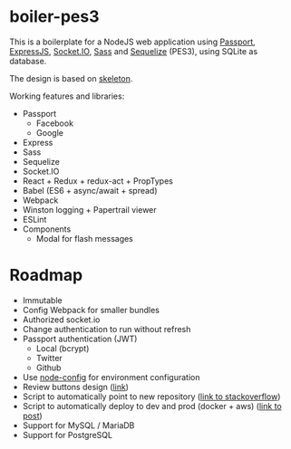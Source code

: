 # boiler-pes3

This is a boilerplate for a NodeJS web application using [Passport](http://passportjs.org), [ExpressJS](http://expressjs.com), [Socket.IO](http://socket.io), [Sass](http://sass-lang.com) and [Sequelize](http://sequelizejs.com) (PES3), using SQLite as database.

The design is based on [skeleton](http://getskeleton.com).

Working features and libraries:
+ Passport
    + Facebook
    + Google
+ Express
+ Sass
+ Sequelize
+ Socket.IO
+ React + Redux + redux-act + PropTypes
+ Babel (ES6 + async/await + spread)
+ Webpack
+ Winston logging + Papertrail viewer
+ ESLint
+ Components
    + Modal for flash messages

# Roadmap
+ Immutable
+ Config Webpack for smaller bundles
+ Authorized socket.io
+ Change authentication to run without refresh
+ Passport authentication (JWT)
    + Local (bcrypt)
    + Twitter
    + Github
+ Use [node-config](https://github.com/lorenwest/node-config) for environment configuration
+ Review buttons design ([link](http://buttonoptimizer.com/))
+ Script to automatically point to new repository ([link to stackoverflow](https://stackoverflow.com/questions/28401882/make-git-clone-its-own-repository/28402208#28402208))
+ Script to automatically deploy to dev and prod (docker + aws) ([link to post](https://www.airpair.com/docker/posts/the-painful-journey-of-painless-deployments))
+ Support for MySQL / MariaDB
+ Support for PostgreSQL